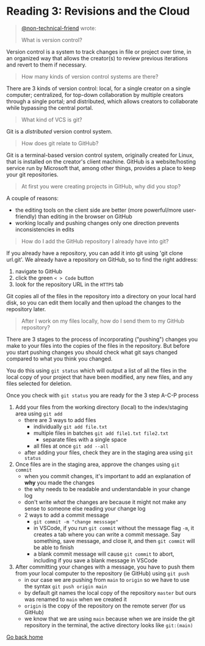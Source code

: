 # Reading 3: Revisions and the Cloud

> [@non-technical-friend](mailto:non-technical-friend@seattle.gov) wrote:  
>
> What is version control?

Version control is a system to track changes in file or project over time, in an organized way that allows the creator(s) to review previous iterations and revert to them if necessary.

> How many kinds of version control systems are there?

There are 3 kinds of version control: local, for a single creator on a single computer; centralized, for top-down collaboration by multiple creators through a single portal; and distributed, which allows creators to collaborate while bypassing the central portal.

> What kind of VCS is git?

Git is a *distributed* version control system.

> How does git relate to GitHub?

Git is a terminal-based version control system, originally created for Linux, that is installed on the creator's client machine. GitHub is a website/hosting service run by Microsoft that, among other things, provides a place to keep your git repositories.

> At first you were creating projects in GitHub, why did you stop?

A couple of reasons:

- the editing tools on the client side are better (more powerful/more user-friendly) than editing in the browser on GitHub
- working locally and pushing changes only one direction prevents inconsistencies in edits

> How do I add the GitHub repository I already have into git?

If you already have a repository, you can add it into git using 'git clone url.git'. We already have a repository on GitHub, so to find the right address:

1. navigate to GitHub
2. click the green `< > Code` button
3. look for the repository URL in the `HTTPS` tab

Git copies all of the files in the repository into a directory on your local hard disk, so you can edit them locally and then upload the changes to the repository later.

> After I work on my files locally, how do I send them to my GitHub repository?

There are 3 stages to the process of incorporating ("pushing") changes you make to your files into the copies of the files in the repository. But before you start pushing changes you should check what git says changed compared to what you think you changed.

You do this using `git status` which will output a list of all the files in the local copy of your project that have been modified, any new files, and any files selected for deletion.

Once you check with `git status` you are ready for the 3 step A-C-P process

1. Add your files from the working directory (local) to the index/staging area using `git add`
   - there are 3 ways to add files
     - individually `git add file.txt`
     - multiple files in batches `git add file1.txt file2.txt`
       - separate files with a single space
     - all files at once `git add --all`
   - after adding your files, check they are in the staging area using `git status`
2. Once files are in the staging area, approve the changes using `git commit`
   - when you commit changes, it's important to add an explanation of **why** you made the changes
   - the why needs to be readable and understandable in your change log
   - don't write *what* the changes are because it might not make any sense to someone else reading your change log
   - 2 ways to add a commit message
     - `git commit -m "change messsage"`
     - in VSCode, if you run `git commit` without the message flag `-m`, it creates a tab where you can write a commit message. Say something, save message, and close it, and then `git commit` will be able to finish
     - a blank commit message will cause `git commit` to abort, including if you save a blank message in VSCode
3. After committing your changes with a message, you have to push them from your local computer to the repository (ie GitHub) using `git push`
   - in our case we are pushing from `main` to `origin` so we have to use the syntax `git push origin main`
   - by default git names the local copy of the repository `master` but ours was renamed to `main` when we created it
   - `origin` is the copy of the repository on the remote server (for us GitHub)
   - we know that we are using `main` because when we are inside the git repository in the terminal, the active directory looks like `git:(main)`

[Go back home](/reading-notes/)
